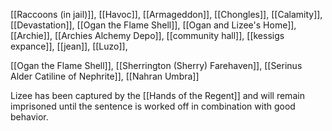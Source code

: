 [[Raccoons (in jail)]], [[Havoc]], [[Armageddon]], [[Chongles]], [[Calamity]], [[Devastation]], [[Ogan the Flame Shell]], [[Ogan and Lizee's Home]], [[Archie]], [[Archies Alchemy Depo]], [[community hall]], [[kessigs expance]], [[jean]], [[Luzo]], 

[[Ogan the Flame Shell]], [[Sherrington (Sherry) Farehaven]], [[Serinus Alder Catiline of Nephrite]], [[Nahran Umbra]]

Lizee has been captured by the [[Hands of the Regent]] and will remain imprisoned until the sentence is worked off in combination with good behavior.